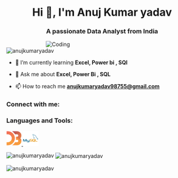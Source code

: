 
<h1 align="center">Hi 👋, I'm Anuj Kumar yadav</h1>
<h3 align="center">A passionate Data Analyst from India</h3>
<img align="right" alt="Coding" width="400" src="https://cdn.dribbble.com/users/1162077/screenshots/3848914/programmer.gif">

<p align="left"> <img src="https://komarev.com/ghpvc/?username=anujkumaryadav&label=Profile%20views&color=0e75b6&style=flat" alt="anujkumaryadav" /> </p>

- 🌱 I’m currently learning **Excel, Power bi , SQl**

- 💬 Ask me about **Excel, Power Bi , SQL**

- 📫 How to reach me **anujkumaryadav98755@gmail.com**

<h3 align="left">Connect with me:</h3>
<p align="left">
</p>

<h3 align="left">Languages and Tools:</h3>
<p align="left"> <a href="https://d3js.org/" target="_blank" rel="noreferrer"> <img src="https://raw.githubusercontent.com/devicons/devicon/master/icons/d3js/d3js-original.svg" alt="d3js" width="40" height="40"/> </a> <a href="https://www.mysql.com/" target="_blank" rel="noreferrer"> <img src="https://raw.githubusercontent.com/devicons/devicon/master/icons/mysql/mysql-original-wordmark.svg" alt="mysql" width="40" height="40"/> </a> </p>

<p><img align="left" src="https://github-readme-stats.vercel.app/api/top-langs?username=anujkumaryadav&show_icons=true&locale=en&layout=compact" alt="anujkumaryadav" /></p>

<p>&nbsp;<img align="center" src="https://github-readme-stats.vercel.app/api?username=anujkumaryadav&show_icons=true&locale=en" alt="anujkumaryadav" /></p>

<p><img align="center" src="https://github-readme-streak-stats.herokuapp.com/?user=anujkumaryadav&" alt="anujkumaryadav" /></p>

